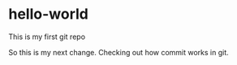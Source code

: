 # hello-world
This is my first git repo

So this is my next change. Checking out how commit works in git.
